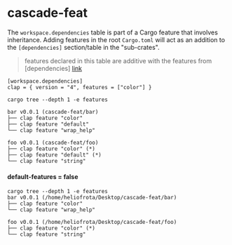# cascade-feat


The `workspace.dependencies` table is part of a Cargo feature that involves inheritance.
Adding features in the root `Cargo.toml` will act as an addition to the `[dependencies]` section/table in the "sub-crates".

> features declared in this table are additive with the features from [dependencies] [link](https://doc.rust-lang.org/cargo/reference/workspaces.html#the-dependencies-table)

```
[workspace.dependencies]
clap = { version = "4", features = ["color"] }
```

```console
cargo tree --depth 1 -e features

bar v0.0.1 (cascade-feat/bar)
├── clap feature "color"
├── clap feature "default"
└── clap feature "wrap_help"

foo v0.0.1 (cascade-feat/foo)
├── clap feature "color" (*)
├── clap feature "default" (*)
└── clap feature "string"
```

#### default-features = false

```console
cargo tree --depth 1 -e features
bar v0.0.1 (/home/heliofrota/Desktop/cascade-feat/bar)
├── clap feature "color"
└── clap feature "wrap_help"

foo v0.0.1 (/home/heliofrota/Desktop/cascade-feat/foo)
├── clap feature "color" (*)
└── clap feature "string"
```
